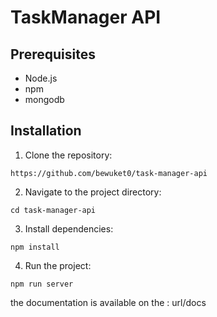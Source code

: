 # TaskManager API

## Prerequisites

- Node.js
- npm
- mongodb

## Installation

1. Clone the repository:

```
https://github.com/bewuket0/task-manager-api
```

2. Navigate to the project directory:

```
cd task-manager-api
```

3. Install dependencies:

```
npm install
```

4. Run the project:

```
npm run server
```

the documentation is available on the : url/docs
